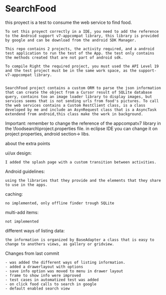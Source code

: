 SearchFood
==========
this proyect is a test to consume the web service to find food.


	To set this proyect correctly in a IDE, you need to add the reference to the Android support v7-appcompat library, this library is provided by google and can be download from the android SDK Manager.

	This repo contains 2 projects, the activity required, and a android test application to run the test of the App. the test only contains the methods created that are not part of android sdk.

	To compile Right the required project, you must used the API Level 19 and the test project must be in the same work space, as the support-v7-appcompat library.


	SearchFood project contains a custom ORM to parse the json information that can create the object from a Cursor result of SQLite database query, contains too an image loader library to display images, but services seems that is not sending urls from food's pictures. To call the web services contains a Custom RestClient class, is a class developed by me and include an AsynRequest class that is a AsyncTask extendend from android,this class make the work in background.

Important:
	remember to change the reference of the appcompatv7 library in the \foodsearch\project.properties file. in eclipse IDE you can change it on project properties, android section-> libs.

about the extra points

ui/ux design:

	I added the splash page with a custom transition between activities.
Android guidelines: 

	using the libraries that they provide and the elements that they share to use in the apps.
caching:

	no implemented, only offline finder trough SQLite
multi-add items: 

	not implemented
different ways of listing data:

	the information is organized by BaseAdapter a class that is easy to change to anothers views, as gallery or gridview.
Changes from last commit

	- was added the different ways of listing information.
	- added a drawerlayout with options
	- save info option was moved to menu in drawer layout
	- frame to show info were improved
	- test cases in automatized test was added
	- on click food calls to search in google
	- default enabled search view